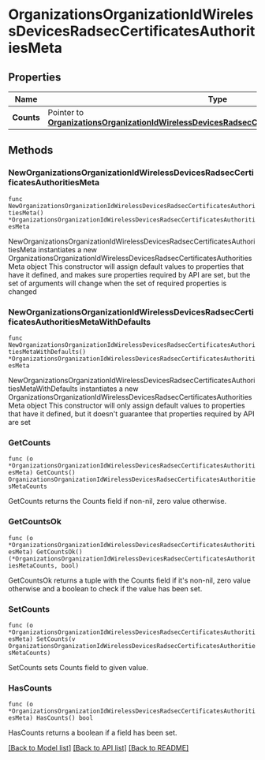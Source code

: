 # OrganizationsOrganizationIdWirelessDevicesRadsecCertificatesAuthoritiesMeta

## Properties

Name | Type | Description | Notes
------------ | ------------- | ------------- | -------------
**Counts** | Pointer to [**OrganizationsOrganizationIdWirelessDevicesRadsecCertificatesAuthoritiesMetaCounts**](OrganizationsOrganizationIdWirelessDevicesRadsecCertificatesAuthoritiesMetaCounts.md) |  | [optional] 

## Methods

### NewOrganizationsOrganizationIdWirelessDevicesRadsecCertificatesAuthoritiesMeta

`func NewOrganizationsOrganizationIdWirelessDevicesRadsecCertificatesAuthoritiesMeta() *OrganizationsOrganizationIdWirelessDevicesRadsecCertificatesAuthoritiesMeta`

NewOrganizationsOrganizationIdWirelessDevicesRadsecCertificatesAuthoritiesMeta instantiates a new OrganizationsOrganizationIdWirelessDevicesRadsecCertificatesAuthoritiesMeta object
This constructor will assign default values to properties that have it defined,
and makes sure properties required by API are set, but the set of arguments
will change when the set of required properties is changed

### NewOrganizationsOrganizationIdWirelessDevicesRadsecCertificatesAuthoritiesMetaWithDefaults

`func NewOrganizationsOrganizationIdWirelessDevicesRadsecCertificatesAuthoritiesMetaWithDefaults() *OrganizationsOrganizationIdWirelessDevicesRadsecCertificatesAuthoritiesMeta`

NewOrganizationsOrganizationIdWirelessDevicesRadsecCertificatesAuthoritiesMetaWithDefaults instantiates a new OrganizationsOrganizationIdWirelessDevicesRadsecCertificatesAuthoritiesMeta object
This constructor will only assign default values to properties that have it defined,
but it doesn't guarantee that properties required by API are set

### GetCounts

`func (o *OrganizationsOrganizationIdWirelessDevicesRadsecCertificatesAuthoritiesMeta) GetCounts() OrganizationsOrganizationIdWirelessDevicesRadsecCertificatesAuthoritiesMetaCounts`

GetCounts returns the Counts field if non-nil, zero value otherwise.

### GetCountsOk

`func (o *OrganizationsOrganizationIdWirelessDevicesRadsecCertificatesAuthoritiesMeta) GetCountsOk() (*OrganizationsOrganizationIdWirelessDevicesRadsecCertificatesAuthoritiesMetaCounts, bool)`

GetCountsOk returns a tuple with the Counts field if it's non-nil, zero value otherwise
and a boolean to check if the value has been set.

### SetCounts

`func (o *OrganizationsOrganizationIdWirelessDevicesRadsecCertificatesAuthoritiesMeta) SetCounts(v OrganizationsOrganizationIdWirelessDevicesRadsecCertificatesAuthoritiesMetaCounts)`

SetCounts sets Counts field to given value.

### HasCounts

`func (o *OrganizationsOrganizationIdWirelessDevicesRadsecCertificatesAuthoritiesMeta) HasCounts() bool`

HasCounts returns a boolean if a field has been set.


[[Back to Model list]](../README.md#documentation-for-models) [[Back to API list]](../README.md#documentation-for-api-endpoints) [[Back to README]](../README.md)


